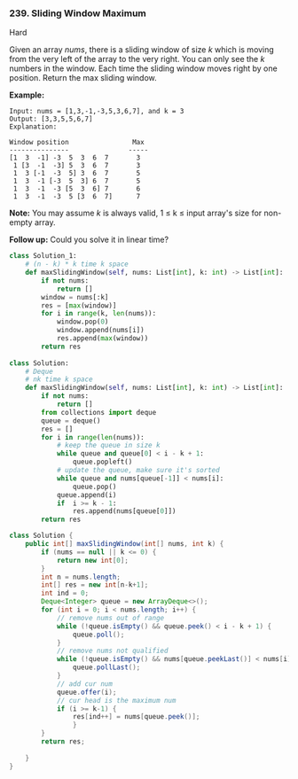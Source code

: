 ### 239. Sliding Window Maximum

Hard

Given an array *nums*, there is a sliding window of size *k* which is moving from the very left of the array to the very right. You can only see the *k* numbers in the window. Each time the sliding window moves right by one position. Return the max sliding window.

**Example:**

```
Input: nums = [1,3,-1,-3,5,3,6,7], and k = 3
Output: [3,3,5,5,6,7] 
Explanation: 

Window position                Max
---------------               -----
[1  3  -1] -3  5  3  6  7       3
 1 [3  -1  -3] 5  3  6  7       3
 1  3 [-1  -3  5] 3  6  7       5
 1  3  -1 [-3  5  3] 6  7       5
 1  3  -1  -3 [5  3  6] 7       6
 1  3  -1  -3  5 [3  6  7]      7
```

**Note:** 
You may assume *k* is always valid, 1 ≤ k ≤ input array's size for non-empty array.

**Follow up:**
Could you solve it in linear time?



```python
class Solution_1:
    # (n - k) * k time k space
    def maxSlidingWindow(self, nums: List[int], k: int) -> List[int]:
        if not nums:
            return []
        window = nums[:k]
        res = [max(window)]
        for i in range(k, len(nums)):
            window.pop(0)
            window.append(nums[i])
            res.append(max(window))
        return res
    
class Solution:
    # Deque
    # nk time k space
    def maxSlidingWindow(self, nums: List[int], k: int) -> List[int]:
        if not nums:
            return []
        from collections import deque
        queue = deque()
        res = []
        for i in range(len(nums)):
            # keep the queue in size k
            while queue and queue[0] < i - k + 1:
                queue.popleft()
            # update the queue, make sure it's sorted
            while queue and nums[queue[-1]] < nums[i]:
                queue.pop()
            queue.append(i)
            if  i >= k - 1:
                res.append(nums[queue[0]])
        return res
```

```java
class Solution {
    public int[] maxSlidingWindow(int[] nums, int k) {
        if (nums == null || k <= 0) {
            return new int[0];
        }
        int n = nums.length;
        int[] res = new int[n-k+1];
        int ind = 0;
        Deque<Integer> queue = new ArrayDeque<>();
        for (int i = 0; i < nums.length; i++) {
            // remove nums out of range
            while (!queue.isEmpty() && queue.peek() < i - k + 1) {
                queue.poll();
            }
            // remove nums not qualified
            while (!queue.isEmpty() && nums[queue.peekLast()] < nums[i]) {
                queue.pollLast();
            }
            // add cur num
            queue.offer(i);
            // cur head is the maximum num
            if (i >= k-1) {           
                res[ind++] = nums[queue.peek()];
                }
        }
        return res;
            
    }
}
```

